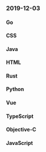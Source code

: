 ### 2019-12-03

#### Go

#### CSS

#### Java

#### HTML

#### Rust

#### Python

#### Vue

#### TypeScript

#### Objective-C

#### JavaScript
